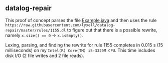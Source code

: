 ## datalog-repair

This proof of concept parses the file [Example.java](https://github.com/lyxell/datalog-repair/blob/master/Example.java)
and then uses the rule `https://raw.githubusercontent.com/lyxell/datalog-repair/master/rules/1155.dl`
to figure out that there is a possible rewrite, namely `x.size() == 0` -> `x.isEmpty()`.

Lexing, parsing, and finding the rewrite for rule 1155 completes in 0.015
s (15 milliseconds) on my `Intel(R) Core(TM) i5-3320M CPU`. This
time includes disk I/O (2 file writes and 2 file reads).
